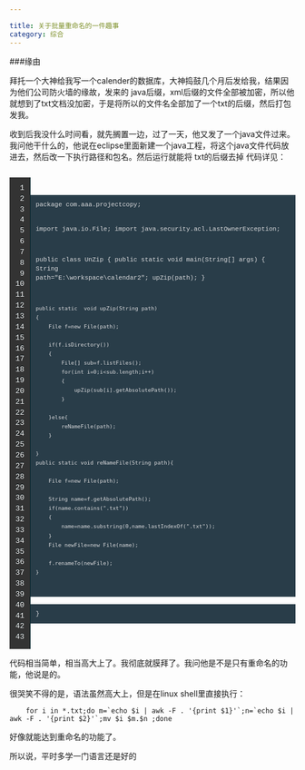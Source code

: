 ```yaml
---

title: 关于批量重命名的一件趣事
category: 综合
---
```


###缘由

拜托一个大神给我写一个calender的数据库，大神捣鼓几个月后发给我，结果因为他们公司防火墙的缘故，发来的 java后缀，xml后缀的文件全部被加密，所以他就想到了txt文档没加密，于是将所以的文件名全部加了一个txt的后缀，然后打包发我。

收到后我没什么时间看，就先搁置一边，过了一天，他又发了一个java文件过来。我问他干什么的，他说在eclipse里面新建一个java工程，将这个java文件代码放进去，然后改一下执行路径和包名。然后运行就能将 txt的后缀去掉 代码详见：

<table style="margin: 0px; padding: 0px; border: 0px; font-family: inherit; font-style: inherit; font-variant: inherit; font-weight: inherit; line-height: inherit; font-size: 18px; vertical-align: baseline; border-collapse: collapse; border-spacing: 0px;">
    <tbody style="margin: 0px; padding: 0px; border: 0px; font-family: inherit; font-style: inherit; font-variant: inherit; font-weight: inherit; line-height: inherit; vertical-align: baseline;">
        <tr style="margin: 0px; padding: 0px; border: 0px; font-family: inherit; font-style: inherit; font-variant: inherit; font-weight: inherit; line-height: inherit; vertical-align: baseline;">
            <td class="gutter" style="margin: 0px; padding: 0px; border: 0px; font-family: inherit; font-style: inherit; font-variant: inherit; line-height: inherit; font-size: 18px; vertical-align: middle;">
            <pre class="line-numbers" style="margin-bottom: 0px; border-top-style: none; border-bottom-style: none; border-left-style: none; font-family: Menlo, Monaco, 'Andale Mono', 'lucida console', 'Courier New', monospace; font-style: inherit; font-variant: inherit; font-weight: inherit; line-height: 1.45em; font-size: 13px; vertical-align: baseline; -webkit-box-shadow: none; box-shadow: none; border-top-left-radius: 0px; border-top-right-radius: 0px; border-bottom-right-radius: 0px; border-bottom-left-radius: 0px; color: rgb(255, 255, 255); text-align: right; text-shadow: rgb(2, 16, 20) 0px -1px; padding: 0.8em !important; border-right-width: 1px !important; border-right-style: solid !important; border-right-color: rgb(0, 35, 44) !important; background-image: url(http://zh.lucida.me/images/noise.png?1388941295) !important; background-color: rgb(51, 51, 51) !important; background-position: 0% 0%;">1
2
3
4
5
6
7
8
9
10
11
12
13
14
15
16
17
18
19
20
21
22
23
24
25
26
27
28
29
30
31
32
33
34
35
36
37
38
39
40
41
42
43
</pre>
            </td>
            <td class="code" style="margin: 0px; padding: 0px; border: 0px; font-family: inherit; font-style: inherit; font-variant: inherit; line-height: inherit; font-size: 18px; vertical-align: middle; width: 4581px;">
            <pre style="margin-bottom: 0px; padding: 0px; border: none; font-family: Menlo, Monaco, 'Andale Mono', 'lucida console', 'Courier New', monospace; font-style: inherit; font-variant: inherit; font-weight: inherit; line-height: 1.45em; font-size: 13px; vertical-align: baseline; -webkit-box-shadow: none; box-shadow: none; background-image: none; border-top-left-radius: 0px; border-top-right-radius: 0px; border-bottom-right-radius: 0px; border-bottom-left-radius: 0px; color: rgb(220, 220, 222);"><code style="margin: 0px; padding: 0.8em; border: 0px; font-style: inherit; font-variant: inherit; font-weight: inherit; line-height: 1.45em; vertical-align: baseline; overflow-y: hidden; display: block; overflow-x: auto; background-color: rgb(41, 61, 73); font-family: Menlo, Monaco, 'Andale Mono', 'lucida console', 'Courier New', monospace !important;">package com.aaa.projectcopy;

import java.io.File;
import java.security.acl.LastOwnerException;

public class UnZip {
	public static void main(String[] args)
	{
		String path="E:\\workspace\\calendar2";
		upZip(path);
	}

	public static  void upZip(String path)
	{
		File f=new File(path);

		if(f.isDirectory())
		{
			File[] sub=f.listFiles();
			for(int i=0;i<sub.length;i++)
			{
				upZip(sub[i].getAbsolutePath());
			}

		}else{
			reNameFile(path);
		}

	}
	public static void reNameFile(String path){

		File f=new File(path);

		String name=f.getAbsolutePath();
		if(name.contains(".txt"))
		{
			name=name.substring(0,name.lastIndexOf(".txt"));
		}
		File newFile=new File(name);

		f.renameTo(newFile);
	}
}</code></pre>
            </td>
        </tr>
    </tbody>
</table>

代码相当简单，相当高大上了。我彻底就膜拜了。我问他是不是只有重命名的功能，他说是的。

很哭笑不得的是，语法虽然高大上，但是在linux shell里直接执行：

		for i in *.txt;do m=`echo $i | awk -F . '{print $1}'`;n=`echo $i | awk -F . '{print $2}'`;mv $i $m.$n ;done

好像就能达到重命名的功能了。

所以说，平时多学一门语言还是好的
